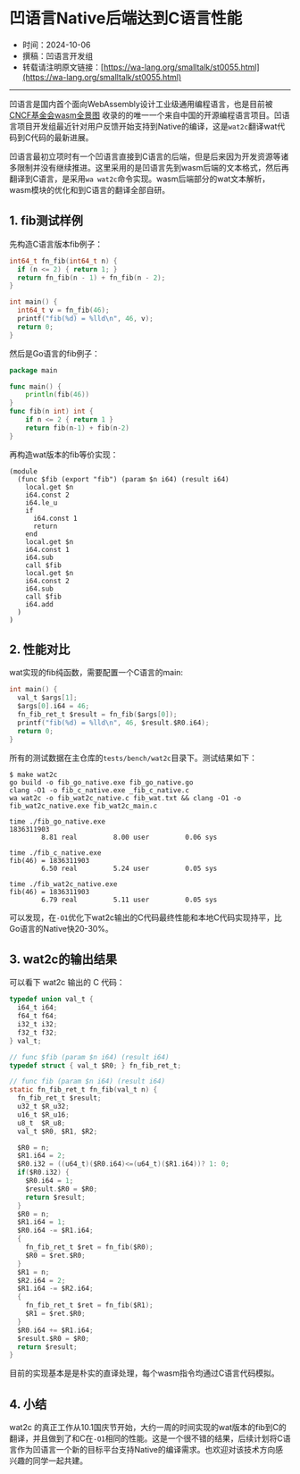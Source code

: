 # 凹语言Native后端达到C语言性能

- 时间：2024-10-06
- 撰稿：凹语言开发组
- 转载请注明原文链接：[https://wa-lang.org/smalltalk/st0055.html](https://wa-lang.org/smalltalk/st0055.html)

---

凹语言是国内首个面向WebAssembly设计工业级通用编程语言，也是目前被 [CNCF基金会wasm全景图](https://landscape.cncf.io/?item=wasm--languages--wa-lang) 收录的的唯一一个来自中国的开源编程语言项目。凹语言项目开发组最近针对用户反馈开始支持到Native的编译，这是`wat2c`翻译wat代码到C代码的最新进展。

凹语言最初立项时有一个凹语言直接到C语言的后端，但是后来因为开发资源等诸多限制并没有继续推进。这里采用的是凹语言先到wasm后端的文本格式，然后再翻译到C语言，是采用`wa wat2c`命令实现。wasm后端部分的wat文本解析，wasm模块的优化和到C语言的翻译全部自研。

## 1. fib测试样例

先构造C语言版本fib例子：

```c
int64_t fn_fib(int64_t n) {
  if (n <= 2) { return 1; }
  return fn_fib(n - 1) + fn_fib(n - 2);
}

int main() {
  int64_t v = fn_fib(46);
  printf("fib(%d) = %lld\n", 46, v);
  return 0;
}
```

然后是Go语言的fib例子：

```go
package main

func main() {
	println(fib(46))
}
func fib(n int) int {
	if n <= 2 { return 1 }
	return fib(n-1) + fib(n-2)
}
```

再构造wat版本的fib等价实现：

```wasm
(module
  (func $fib (export "fib") (param $n i64) (result i64)
    local.get $n
    i64.const 2
    i64.le_u
    if
      i64.const 1
      return
    end
    local.get $n
    i64.const 1
    i64.sub
    call $fib
    local.get $n
    i64.const 2
    i64.sub
    call $fib
    i64.add
  )
)
```

## 2. 性能对比

wat实现的fib纯函数，需要配置一个C语言的main:

```c
int main() {
  val_t $args[1];
  $args[0].i64 = 46;
  fn_fib_ret_t $result = fn_fib($args[0]);
  printf("fib(%d) = %lld\n", 46, $result.$R0.i64);
  return 0;
}
```

所有的测试数据在主仓库的`tests/bench/wat2c`目录下。测试结果如下：

```
$ make wat2c
go build -o fib_go_native.exe fib_go_native.go
clang -O1 -o fib_c_native.exe _fib_c_native.c
wa wat2c -o fib_wat2c_native.c fib_wat.txt && clang -O1 -o fib_wat2c_native.exe fib_wat2c_main.c

time ./fib_go_native.exe
1836311903
        8.81 real         8.00 user         0.06 sys

time ./fib_c_native.exe
fib(46) = 1836311903
        6.50 real         5.24 user         0.05 sys

time ./fib_wat2c_native.exe
fib(46) = 1836311903
        6.79 real         5.11 user         0.05 sys
```

可以发现，在`-O1`优化下wat2c输出的C代码最终性能和本地C代码实现持平，比Go语言的Native快20-30%。

## 3. wat2c的输出结果

可以看下 wat2c 输出的 C 代码：

```c
typedef union val_t {
  i64_t i64;
  f64_t f64;
  i32_t i32;
  f32_t f32;
} val_t;

// func $fib (param $n i64) (result i64)
typedef struct { val_t $R0; } fn_fib_ret_t;

// func fib (param $n i64) (result i64)
static fn_fib_ret_t fn_fib(val_t n) {
  fn_fib_ret_t $result;
  u32_t $R_u32;
  u16_t $R_u16;
  u8_t  $R_u8;
  val_t $R0, $R1, $R2;

  $R0 = n;
  $R1.i64 = 2;
  $R0.i32 = ((u64_t)($R0.i64)<=(u64_t)($R1.i64))? 1: 0;
  if($R0.i32) {
    $R0.i64 = 1;
    $result.$R0 = $R0;
    return $result;
  }
  $R0 = n;
  $R1.i64 = 1;
  $R0.i64 -= $R1.i64;
  {
    fn_fib_ret_t $ret = fn_fib($R0);
    $R0 = $ret.$R0;
  }
  $R1 = n;
  $R2.i64 = 2;
  $R1.i64 -= $R2.i64;
  {
    fn_fib_ret_t $ret = fn_fib($R1);
    $R1 = $ret.$R0;
  }
  $R0.i64 += $R1.i64;
  $result.$R0 = $R0;
  return $result;
}
```

目前的实现基本是是朴实的直译处理，每个wasm指令均通过C语言代码模拟。

## 4. 小结

wat2c 的真正工作从10.1国庆节开始，大约一周的时间实现的wat版本的fib到C的翻译，并且做到了和C在`-O1`相同的性能。这是一个很不错的结果，后续计划将C语言作为凹语言一个新的目标平台支持Native的编译需求。也欢迎对该技术方向感兴趣的同学一起共建。

